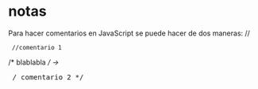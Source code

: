 # notas
Para hacer comentarios en JavaScript se puede hacer de dos maneras:
//  <pre><code> //comentario 1 </pre></code>
/* blablabla */ -> <pre></code> /* comentario 2 */ </pre></code>
